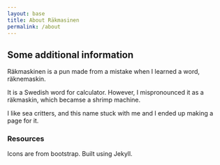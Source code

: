 ```yaml
---
layout: base
title: About Räkmasinen
permalink: /about
---
```

## Some additional information

Räkmaskinen is a pun made from a mistake when I learned a word, räknemaskin.

It is a Swedish word for calculator. However, I mispronounced it as a räkmaskin, which becamse a shrimp machine.

I like sea critters, and this name stuck with me and I ended up making a page for it.

### Resources

Icons are from bootstrap.
Built using Jekyll.